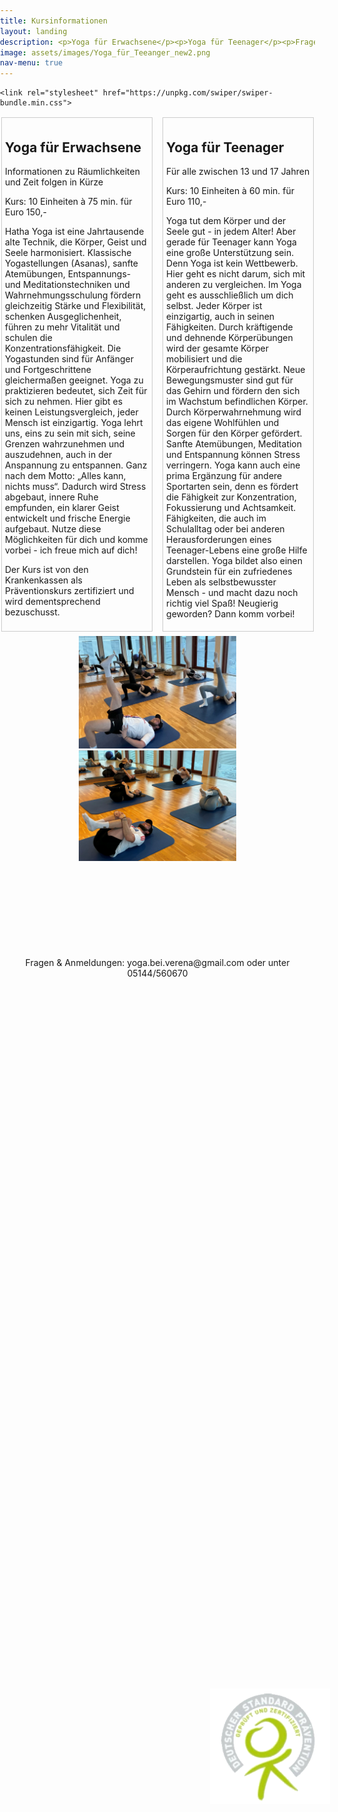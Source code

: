 ```yaml
---
title: Kursinformationen
layout: landing
description: <p>Yoga für Erwachsene</p><p>Yoga für Teenager</p><p>Fragen & Anmeldungen:yoga.bei.verena@gmail.com oder unter 05144/560670</p>
image: assets/images/Yoga_für_Teeanger_new2.png
nav-menu: true
---
```


<!-- Main -->
<div id="main">

<!-- Add Swiper CSS -->
    <link rel="stylesheet" href="https://unpkg.com/swiper/swiper-bundle.min.css">


<style>
	body {
        margin: 0;
        padding: 0;
        box-sizing: border-box;
    }

	.container {
        display: flex;
        flex-wrap: wrap; /* Allow items to wrap to the next line on small screens */
        justify-content: space-between; /* Space the divs evenly */
        max-width: 1500px; /* Set a maximum width for the container */
        margin: 5px auto; /* Center the container on the page with some margin */
    }

        /* Style for each div */
    .box {
        box-sizing: border-box;
        width: 48%; /* Set the width of each div, leaving some space for margin */
        padding: 5px;
        margin: 2px; /* Add a small margin between divs */
        border: 1px solid #ccc; /* Add a border for better visibility */
    }

	.swiper-container {
        width: 50%; /* Set maximum width to 75% */
        margin: auto; /* Center the container */
		height: 500px;
		overflow: hidden;
        margin-bottom: 5px;
    }

    .swiper-slide img {
        width: 100%;
        height: auto; /* Make the height responsive while maintaining aspect ratio */
        max-height: 500px; /* Set a maximum height to prevent images from becoming too large */
        object-fit: cover;
    }

	.swiper-pagination {
            position: absolute;
            bottom: 10px;
            left: 50%;
            transform: translateX(-50%);
    }
/* Media query for smaller screens */
    @media (max-width: 600px) {
        .swiper-container {
            width: 70%; /* Adjust width for smaller screens */
            margin: auto;
            margin-bottom: 5px;
        }
    }

/* Optional: Remove margin for small screens */
    @media (max-width: 400px) {
        body {
            margin-bottom: 0;
        }
    }

 /* Styling for the independent image */
    .independent-image {
        position: absolute; /* Set position to absolute */
        top: 70%; /* Center vertically */
        left: 45%; /* Center horizontally */
        transform: translate(-50%, -50%); /* Center the image precisely */
        max-width: 20%; /* Make the image responsive */
        height: auto; /* Maintain aspect ratio */
    }

 /* Media query for smaller screens */
    @media (max-width: 600px) {
        .independent-image {
            max-height: 60vh; /* Adjust maximum height for smaller screens */
        }
    }
    
 </style>

 <body>
    <div class="container">
        <!-- First div -->
        <div class="box">
            <h2>Yoga für Erwachsene</h2>
			<p>Informationen zu Räumlichkeiten und Zeit folgen in Kürze</p><p>Kurs: 10 Einheiten à 75 min. für Euro 150,-</p>
            <p>Hatha Yoga ist eine Jahrtausende alte Technik, die Körper, Geist und Seele harmonisiert.
			Klassische Yogastellungen (Asanas), sanfte Atemübungen, Entspannungs- und Meditationstechniken  und Wahrnehmungsschulung fördern gleichzeitig Stärke und Flexibilität, schenken Ausgeglichenheit, führen zu mehr Vitalität und schulen die Konzentrationsfähigkeit.
			Die Yogastunden sind für Anfänger und Fortgeschrittene gleichermaßen geeignet. Yoga zu praktizieren bedeutet, sich Zeit für sich zu nehmen. Hier gibt es keinen Leistungsvergleich, jeder Mensch ist einzigartig. Yoga lehrt uns, eins zu sein mit sich, seine Grenzen wahrzunehmen und auszudehnen, auch in der Anspannung zu entspannen. Ganz nach dem Motto: „Alles kann, nichts muss“. Dadurch wird Stress abgebaut, innere Ruhe empfunden, ein klarer Geist entwickelt und frische Energie aufgebaut.
			Nutze diese Möglichkeiten für dich und komme vorbei - ich freue mich auf dich!</p>
			<p>Der Kurs ist von den Krankenkassen als Präventionskurs zertifiziert und wird dementsprechend bezuschusst.</p>
        </div>
        <!-- Second div -->
        <div class="box">
            <h2>Yoga für Teenager</h2>
			<p>Für alle zwischen 13 und 17 Jahren</p><p>Kurs: 10 Einheiten à 60 min. für Euro 110,-</p>
            <p>Yoga tut dem Körper und der Seele gut - in jedem Alter!
			Aber gerade für Teenager kann Yoga eine große Unterstützung sein.
			Denn Yoga ist kein Wettbewerb. Hier geht es nicht darum, sich mit anderen zu vergleichen. Im Yoga geht es ausschließlich um dich selbst.
			Jeder Körper ist einzigartig, auch in seinen Fähigkeiten.
			Durch kräftigende und dehnende Körperübungen wird der gesamte Körper mobilisiert und die Körperaufrichtung gestärkt. Neue Bewegungsmuster sind gut für das Gehirn und fördern den sich im Wachstum befindlichen Körper. Durch Körperwahrnehmung wird das eigene Wohlfühlen und Sorgen für den Körper gefördert.
			Sanfte Atemübungen, Meditation und Entspannung können Stress verringern.
			Yoga kann auch eine prima Ergänzung für andere Sportarten sein, denn es fördert die Fähigkeit zur Konzentration, Fokussierung und Achtsamkeit. Fähigkeiten, die auch im Schulalltag oder bei anderen Herausforderungen eines Teenager-Lebens eine große Hilfe darstellen.
			Yoga bildet also einen Grundstein für ein zufriedenes Leben als selbstbewusster Mensch - und macht dazu noch richtig viel Spaß!
			Neugierig geworden? Dann komm vorbei! </p>
        </div>
    </div>

<!-- Independent Image -->
<img class="independent-image" src="assets/images/ybv7.png" alt="Independent Image">

<!-- Swiper -->
<div class="swiper-container">
    <div class="swiper-wrapper">
        <!-- Add your images here -->
        <div class="swiper-slide"><img src="assets/images/ybv5-ezgif.com-jpg-to-webp-converter.webp" alt="ybv2"></div>
        <div class="swiper-slide"><img src="assets/images/ybv3-ezgif.com-jpg-to-webp-converter.webp" alt="ybv3"></div>
    	<!-- Add more slides as needed -->
    </div>
</div>

<!-- Add Swiper JS -->
<script src="https://unpkg.com/swiper/swiper-bundle.min.js"></script>
<!-- Initialize Swiper -->
<script>
    var swiper = new Swiper('.swiper-container', {
        slidesPerView: 1,
        spaceBetween: 10,
        autoplay: {
            delay: 3000, // Set the delay between slides in milliseconds (3 seconds in this example)
            disableOnInteraction: false, // Continue autoplay even when the user interacts with the swiper
        },
        pagination: {
            el: '',
        },
    });
</script>

<center>
	<p>Fragen & Anmeldungen: yoga.bei.verena@gmail.com oder unter 05144/560670</p>
</center>
</body>


